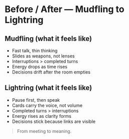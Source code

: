 # Before / After — Mudfling to Lightring

## Mudfling (what it feels like)
- Fast talk, thin thinking
- Slides as weapons, not lenses
- Interruptions > completed turns
- Energy drops as time rises
- Decisions drift after the room empties

## Lightring (what it feels like)
- Pause first, then speak
- Cards carry the voice, not volume
- Completed turns > interruptions
- Energy rises as clarity forms
- Decisions stick because links are visible

> From meeting to meaning.
